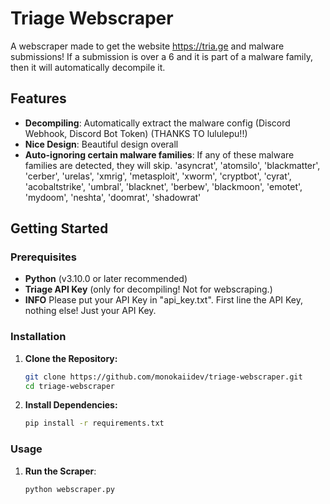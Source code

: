 # Triage Webscraper

A webscraper made to get the website https://tria.ge and malware submissions! If a submission is over a 6 and it is part of a malware family, then it will automatically decompile it.

## Features

- **Decompiling**: Automatically extract the malware config (Discord Webhook, Discord Bot Token) (THANKS TO lululepu!!)
- **Nice Design**: Beautiful design overall
- **Auto-ignoring certain malware families**: If any of these malware families are detected, they will skip. 'asyncrat', 'atomsilo', 'blackmatter', 'cerber', 'urelas', 'xmrig', 'metasploit', 'xworm', 'cryptbot', 'cyrat', 'acobaltstrike', 'umbral', 'blacknet', 'berbew', 'blackmoon', 'emotet', 'mydoom', 'neshta', 'doomrat', 'shadowrat'

## Getting Started

### Prerequisites

- **Python** (v3.10.0 or later recommended)
- **Triage API Key** (only for decompiling! Not for webscraping.)
- **INFO** Please put your API Key in "api_key.txt". First line the API Key, nothing else! Just your API Key.
### Installation

1. **Clone the Repository:**
    ```bash
    git clone https://github.com/monokaiidev/triage-webscraper.git
    cd triage-webscraper
    ```

2. **Install Dependencies:**
    ```bash
    pip install -r requirements.txt
    ```

### Usage
1. **Run the Scraper**:
    ```bash
    python webscraper.py
    ```

